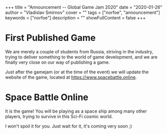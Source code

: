 +++
title = "Announcement -- Global Game Jam 2020"
date = "2020-01-26"
author = "Vladislav Smirnov"
cover = ""
tags = ["norfoe", "announcement"]
keywords = ["norfoe"]
description = ""
showFullContent = false
+++

# First Published Game

We are merely a couple of students from Russia, striving in the industry,
trying to deliver something to the world of game development, and we are
finally very close on our way of publishing a game.

Just after the gamejam (or at the time of the event) we will update the
website of the game, located at <https://www.spacebattle.online>.

# Space Battle Online

It is the game! You will be playing as a space ship among many other
players, trying to survive in this Sci-Fi cosmic world.

I won't spoil it for you. Just wait for it, it's coming very soon ;)